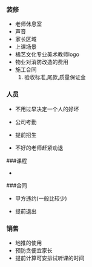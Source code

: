 ### 装修

- 老师休息室
- 声音
- 家长区域
- 上课场景
- 橘艺文化专业美术教师logo
- 物业对消防改造的费用
- 施工合同
  1. 验收标准,尾款,质量保证金

### 人员

- 不用过早决定一个人的好坏

- 公司考勤

- 提前招生
- 不好的老师赶紧劝退

  

###课程

- 

###合同

- 甲方违约(一般比较少)

- 提前退出

  

### 销售

- 地推的使用
- 预防贪便宜家长
- 提前计算可安排试听课的时间
